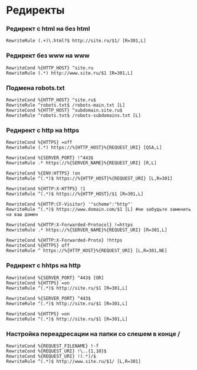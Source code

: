 # Редиректы

### Редирект с html на без html ###
```
RewriteRule (.+)\.html?$ http://site.ru/$1/ [R=301,L]
```

### Редирект без www на www ###
```
RewriteCond %{HTTP_HOST} ^site.ru
RewriteRule (.*) http://www.site.ru/$1 [R=301,L]
```

### Подмена robots.txt ###
```
RewriteCond %{HTTP_HOST} ^site.ru$
RewriteRule ^robots.txt$ /robots-main.txt [L]
RewriteCond %{HTTP_HOST} ^subdomain.site.ru$
RewriteRule ^robots.txt$ /robots-subdomains.txt [L]
```

### Редирект с http на https ###
```
RewriteCond %{HTTPS} =off
RewriteRule (.*) https://%{HTTP_HOST}%{REQUEST_URI} [QSA,L]
```
```
RewriteCond %{SERVER_PORT} !^443$
RewriteRule .* https://%{SERVER_NAME}%{REQUEST_URI} [R,L]
```
```
RewriteCond %{ENV:HTTPS} !on
RewriteRule ^(.*)$ https://%{HTTP_HOST}%{REQUEST_URI} [L,R=301]
```
```
RewriteCond %{HTTP:X-HTTPS} !1
RewriteRule ^(.*)$ https://%{HTTP_HOST}/$1 [R=301,L]
```
```
RewriteCond %{HTTP:CF-Visitor} '"scheme":"http"'
RewriteRule ^(.*)$ https://www.domain.com/$1 [L] #не забудьте заменить на ваш домен
```
```
RewriteCond %{HTTP:X-Forwarded-Protocol} !=https
RewriteRule .* https://%{SERVER_NAME}%{REQUEST_URI} [R=301,L]
```
```
RewriteCond %{HTTP:X-Forwarded-Proto} !https
RewriteCond %{HTTPS} off
RewriteRule ^ https://%{HTTP_HOST}%{REQUEST_URI} [L,R=301,NE]
```

### Редирект с hhtps на http ###
```
RewriteCond %{SERVER_PORT} ^443$ [OR]
RewriteCond %{HTTPS} =on
RewriteRule ^(.*)$ http://site.ru/$1 [R=301,L]
```
```
RewriteCond %{SERVER_PORT} ^443$
RewriteRule ^(.*)$ http://site.ru/$1 [R=301,L]
```
```
RewriteCond %{HTTPS} =on
RewriteRule ^(.*)$ http://site.ru/$1 [R=301,L]
```

### Настройка переадресации на папки со слешем в конце / ##
```
RewriteCond %{REQUEST_FILENAME} !-f
RewriteCond %{REQUEST_URI} !\..{1,10}$
RewriteCond %{REQUEST_URI} !(.*)/$
RewriteRule ^(.*)$ http://www.site.ru/$1/ [L,R=301]
```